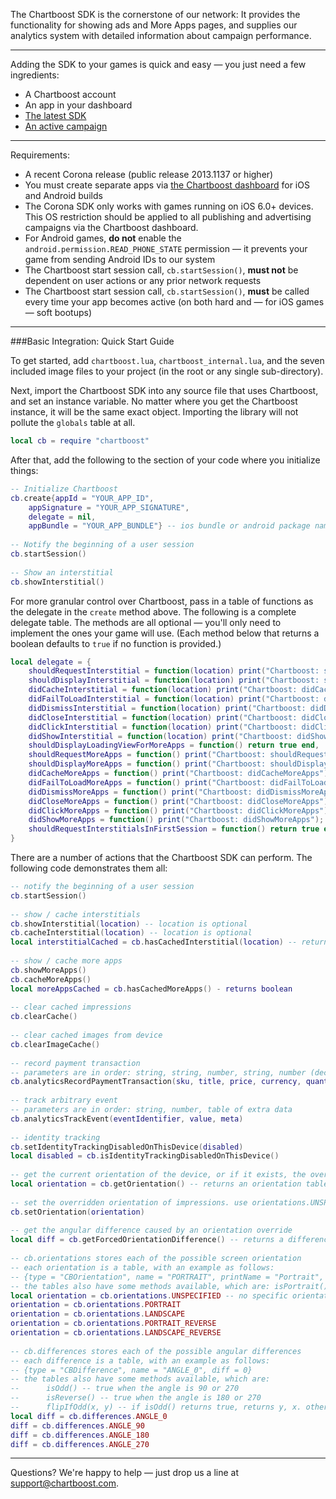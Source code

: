 The Chartboost SDK is the cornerstone of our network: It provides the functionality for showing ads and More Apps pages, and supplies our analytics system with detailed information about campaign performance. 

---
Adding the SDK to your games is quick and easy &mdash; you just need a few ingredients:
- A Chartboost account
- An app in your dashboard
- [The latest SDK](/downloads/corona)
- [An active campaign](/documentation/publishing)

---
Requirements:
- A recent Corona release (public release 2013.1137 or higher)
- You must create separate apps via [the Chartboost dashboard](https://dashboard.chartboost.com/app/edit) for iOS and Android builds
- The Corona SDK only works with games running on iOS 6.0+ devices. This OS restriction should be applied to all publishing and advertising campaigns via the Chartboost dashboard.
- For Android games, **do not** enable the `android.permission.READ_PHONE_STATE` permission &mdash; it prevents your game from sending Android IDs to our system
- The Chartboost start session call, `cb.startSession()`, **must not** be dependent on user actions or any prior network requests
- The Chartboost start session call, `cb.startSession()`, **must** be called every time your app becomes active (on both hard and &mdash; for iOS games &mdash; soft bootups)

---
###Basic Integration: Quick Start Guide

To get started, add `chartboost.lua`, `chartboost_internal.lua`, and the seven included image files to your project (in the root or any single sub-directory).

Next, import the Chartboost SDK into any source file that uses Chartboost, and set an instance variable. No matter where you get the Chartboost instance, it will be the same exact object. Importing the library will not pollute the `globals` table at all.

```lua
local cb = require "chartboost"
```

After that, add the following to the section of your code where you initialize things:

```lua 
-- Initialize Chartboost
cb.create{appId = "YOUR_APP_ID",
    appSignature = "YOUR_APP_SIGNATURE",
    delegate = nil,
    appBundle = "YOUR_APP_BUNDLE"} -- ios bundle or android package name
	
-- Notify the beginning of a user session
cb.startSession()
	
-- Show an interstitial
cb.showInterstitial() 
```

For more granular control over Chartboost, pass in a table of functions as the delegate in the `create` method above. The following is a complete delegate table. The methods are all optional &mdash; you'll only need to implement the ones your game will use. (Each method below that returns a boolean defaults to `true` if no function is provided.)

```lua
local delegate = {
    shouldRequestInterstitial = function(location) print("Chartboost: shouldRequestInterstitial " .. location .. "?"); return true end,
    shouldDisplayInterstitial = function(location) print("Chartboost: shouldDisplayInterstitial " .. location .. "?"); return true end,
    didCacheInterstitial = function(location) print("Chartboost: didCacheInterstitial " .. location); return end,
    didFailToLoadInterstitial = function(location) print("Chartboost: didFailToLoadInterstitial " .. location); return end,
    didDismissInterstitial = function(location) print("Chartboost: didDismissInterstitial " .. location); return end,
	didCloseInterstitial = function(location) print("Chartboost: didCloseInterstitial " .. location); return end,
    didClickInterstitial = function(location) print("Chartboost: didClickInterstitial " .. location); return end,
    didShowInterstitial = function(location) print("Chartboost: didShowInterstitial " .. location); return end,
    shouldDisplayLoadingViewForMoreApps = function() return true end,
    shouldRequestMoreApps = function() print("Chartboost: shouldRequestMoreApps"); return true end,
    shouldDisplayMoreApps = function() print("Chartboost: shouldDisplayMoreApps"); return true end,
    didCacheMoreApps = function() print("Chartboost: didCacheMoreApps"); return end,
    didFailToLoadMoreApps = function() print("Chartboost: didFailToLoadMoreApps"); return end,
    didDismissMoreApps = function() print("Chartboost: didDismissMoreApps"); return end,
    didCloseMoreApps = function() print("Chartboost: didCloseMoreApps"); return end,
    didClickMoreApps = function() print("Chartboost: didClickMoreApps"); return end,
	didShowMoreApps = function() print("Chartboost: didShowMoreApps"); return end,
    shouldRequestInterstitialsInFirstSession = function() return true end
}
```

There are a number of actions that the Chartboost SDK can perform.  The following code demonstrates them all:

```lua
-- notify the beginning of a user session
cb.startSession()
	
-- show / cache interstitials
cb.showInterstitial(location) -- location is optional
cb.cacheInterstitial(location) -- location is optional
local interstitialCached = cb.hasCachedInterstitial(location) -- returns boolean, location is optional
	
-- show / cache more apps
cb.showMoreApps()
cb.cacheMoreApps()
local moreAppsCached = cb.hasCachedMoreApps() - returns boolean
	
-- clear cached impressions
cb.clearCache()
	
-- clear cached images from device
cb.clearImageCache()
	
-- record payment transaction
-- parameters are in order: string, string, number, string, number (decimal will be truncated), table of extra data
cb.analyticsRecordPaymentTransaction(sku, title, price, currency, quantity, meta)
	
-- track arbitrary event
-- parameters are in order: string, number, table of extra data
cb.analyticsTrackEvent(eventIdentifier, value, meta)
	
-- identity tracking
cb.setIdentityTrackingDisabledOnThisDevice(disabled)
local disabled = cb.isIdentityTrackingDisabledOnThisDevice()
	
-- get the current orientation of the device, or if it exists, the overridden orientation of impressions
local orientation = cb.getOrientation() -- returns an orientation table, see below
	
-- set the overridden orientation of impressions. use orientations.UNSPECIFIED or nil to remove any override.
cb.setOrientation(orientation)
	
-- get the angular difference caused by an orientation override
local diff = cb.getForcedOrientationDifference() -- returns a difference table, see below
	
-- cb.orientations stores each of the possible screen orientation
-- each orientation is a table, with an example as follows:
-- {type = "CBOrientation", name = "PORTRAIT", printName = "Portrait", angle = 0}
-- the tables also have some methods available, which are: isPortrait(), isLandscape(), rotate90(), rotate180(), rotate270()
local orientation = cb.orientations.UNSPECIFIED -- no specific orientation
orientation = cb.orientations.PORTRAIT
orientation = cb.orientations.LANDSCAPE
orientation = cb.orientations.PORTRAIT_REVERSE
orientation = cb.orientations.LANDSCAPE_REVERSE
	
-- cb.differences stores each of the possible angular differences
-- each difference is a table, with an example as follows:
-- {type = "CBDifference", name = "ANGLE_0", diff = 0}
-- the tables also have some methods available, which are:
--		isOdd() -- true when the angle is 90 or 270
--		isReverse() -- true when the angle is 180 or 270
--		flipIfOdd(x, y) -- if isOdd() returns true, returns y, x. otherwise, returns x, y.
local diff = cb.differences.ANGLE_0
diff = cb.differences.ANGLE_90
diff = cb.differences.ANGLE_180
diff = cb.differences.ANGLE_270
```

---
Questions? We're happy to help &mdash; just drop us a line at <support@chartboost.com>.
